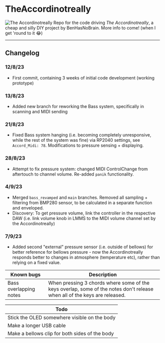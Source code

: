 # TheAccordinotreally
![The Accordinotreally](Images/mainDisplay.jpg)
Repo for the code driving _The Accordinotreally_, a cheap and silly DIY project by BenHasNoBrain. More info to come! (when I get 'round to it :joy:)

---

## Changelog
### 12/8/23
* First commit, containing 3 weeks of initial code development (working prototype)
### 13/8/23
* Added new branch for reworking the Bass system, specifically in scanning and MIDI sending
### 21/8/23
* Fixed Bass system hanging (i.e. becoming completely unresponsive, while the rest of the system was fine) via RP2040 settings, see `Accord_Midi: 78`. Modifications to pressure sensing + displaying.
### 28/8/23
* Attempt to fix pressure system: changed MIDI ControlChange from aftertouch to channel volume. Re-added `panik` functionality.
### 4/9/23
* Merged `bass_revamped` and `main` branches. Removed all sampling + filtering from BMP280 sensor, to be calculated in a separate function and enveloped.
* Discovery: To get pressure volume, link the controller in the respective DAW (i.e. link volume knob in LMMS to the MIDI volume channel set by the Accordinotreally)
### 7/9/23
* Added second "external" pressure sensor (i.e. outside of bellows) for better reference for bellows pressure - now the Accordinotreally responds better to changes in atmosphere (temperature etc), rather than relying on a fixed value.

|   Known bugs  |   Description |
|   ---         |   ---         |
| Bass overlapping notes    |   When pressing 3 chords where some of the keys overlap, some of the notes don't release when all of the keys are released.   |

|   Todo    |
|   ---     |
| Stick the OLED somewhere visible on the body  |
| Make a longer USB cable   |
| Make a bellows clip for both sides of the body |
